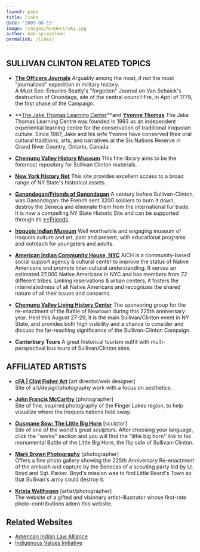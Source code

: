 ```yaml
---
layout: page
title: links
date: '2005-06-13'
image: /images/headers/sky.jpg
author: bob-spiegelman
permalink: /links/
---
```


## SULLIVAN CLINTON RELATED TOPICS

  - **[The Officers Journals](http://www.usgwarchives.net/pa/1pa/1picts/sullivan/sitetoc.html)**
Arguably among the most, if not the most "journalized" expedition in military history.  
A Must See: Erkuries Beatty's "forgotten" Journal on Van Schaick's destruction of Onondaga, site of the central council fire, in April of 1779, the first phase of the Campaign.

- **[The Jake Thomas Learning Center](http://www.tuscaroras.com/jtlc/JTLC/Purpose_of_the_JTLC.html)**and **[Yvonne Thomas](http://www.worldchat.com/~jtlc/)**
The Jake Thomas Learning Centre was founded in 1993 as an independent experiential learning centre for the conservation of traditional Iroquoian culture. Since 1987, Jake and his wife Yvonne have conserved their oral cultural traditions, arts, and narratives at the Six Nations Reserve in Grand River Country, Ontario, Canada.

- **[Chemung Valley History Museum](http://www.chemungvalleymuseum.org)**
This fine library aims to be the foremost repository for Sullivan Clinton materials.

- **[New York History Net](http://www.nyhistory.com)**
This site provides excellent access to a broad range of NY State's historical assets.

- **[Ganondagan/Friends of Ganondagan](http://www.ganondagan.org/index.html)**
A century before Sullivan-Clinton, was Ganondagan: the French sent 3200 soldiers to burn it down, destroy the Seneca and eliminate them from the international fur trade. It is now a compelling NY State Historic Site and can be supported through its [**Friends</span>](http://ganondagan.org/friends.html).

- **[Iroquois Indian Museum](http://iroquoismuseum.org)**
Well worthwhile and engaging museum of Iroquois culture and art, past and present, with educational programs and outreach for youngsters and adults.

- **[American Indian Community House, NYC](http://www.aich.org/)**
AICH is a community-based social support agency & cultural center to improve the status of Native Americans and promote inter-cultural understanding. It serves an estimated 27,000 Native Americans in NYC and has members from 72 different tribes. Linking reservations & urban centers, it fosters the interrelatedness of all Native Americans and recognizes the shared nature of all their issues and concerns.

- **[Chemung Valley Living History Center](http://www.chemungvalley.org/)**
The sponsoring group for the re-enactment of the Battle of Newtown during this 225th anniversary year. Held this August 27-29, it is the main Sullivan/Clinton event in NY State, and provides both high visibility and a chance to consider and discuss the far-reaching significance of the Sullivan-Clinton Campaign.

- **Canterbury Tours**
A great historical tourism outfit with multi-perspectival bus tours of Sullivan/Clinton sites.

## AFFILIATED ARTISTS

- **[cFA | Clint Fisher Art](http://clintfisherart.com)** [art director/web designer]  
Site of art/design/photography work with a focus on aesthetics.

- **[John Francis McCarthy](http://johnfrancismccarthy.com/the_artist.htm)** [photographer]  
Site of fine, inspired photography of the Finger Lakes region, to help visualize where the Iroquois nations held sway.

- **[Ousmane Sow: The Little Big Horn](http://www.ousmanesow.com/)** [sculptor]  
Site of one of the world's great sculptors. After choosing your language, click the "works" section and you will find the "little big horn" link to his monumental Battle of the Little Big Horn, the flip side of Sullivan-Clinton.

- **[Mark Brown Photography](http://www.markbrownphotography.net/Gallery%20Revolutionary%20War%20Reenactment/index.htm)** [photographer]  
Offers a fine photo gallery showing the 225th Anniversary Re-enactment of the ambush and capture by the Senecas of a scouting party led by Lt. Boyd and Sgt. Parker. Boyd's mission was to find Little Beard's Town so that Sullivan's army could destroy it.

- **[Krista Wallhagen](http://www.wallhagen.com)** [artist/photographer]  
The website of a gifted and visionary artist-illustrator whose first-rate photo-contributions adorn this website.

## Related Websites
  - [American Indian Law Alliance](https://aila.ngo)
  - [Indigenous Values Initiative](https://indigenousvalues.org)
